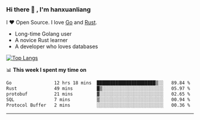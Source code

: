 ### Hi there 👋 , I'm hanxuanliang

<!--
**hanxuanliang/hanxuanliang** is a ✨ _special_ ✨ repository because its `README.md` (this file) appears on your GitHub profile.

Here are some ideas to get you started:

- 🔭 I’m currently working on ...
- 🌱 I’m currently learning ...
- 👯 I’m looking to collaborate on ...
- 🤔 I’m looking for help with ...
- 💬 Ask me about ...
- 📫 How to reach me: ...
- 😄 Pronouns: ...
- ⚡ Fun fact: ...
-->
I ❤ Open Source. I love [Go](https://golang.org) and [Rust](https://www.rust-lang.org/zh-CN/).

* Long-time Golang user
* A novice Rust learner
* A developer who loves databases

[![Top Langs](https://github-readme-stats.vercel.app/api?username=hanxuanliang&show_icons=true&count_private=true&line_height=40)](https://github.com/anuraghazra/github-readme-stats)

📊 **This week I spent my time on**
<!--START_SECTION:waka-->

```txt
Go                12 hrs 18 mins  ██████████████████████▒░░   89.84 %
Rust              49 mins         █▒░░░░░░░░░░░░░░░░░░░░░░░   05.97 %
protobuf          21 mins         ▓░░░░░░░░░░░░░░░░░░░░░░░░   02.65 %
SQL               7 mins          ▒░░░░░░░░░░░░░░░░░░░░░░░░   00.94 %
Protocol Buffer   2 mins          ░░░░░░░░░░░░░░░░░░░░░░░░░   00.36 %
```

<!--END_SECTION:waka-->

***
